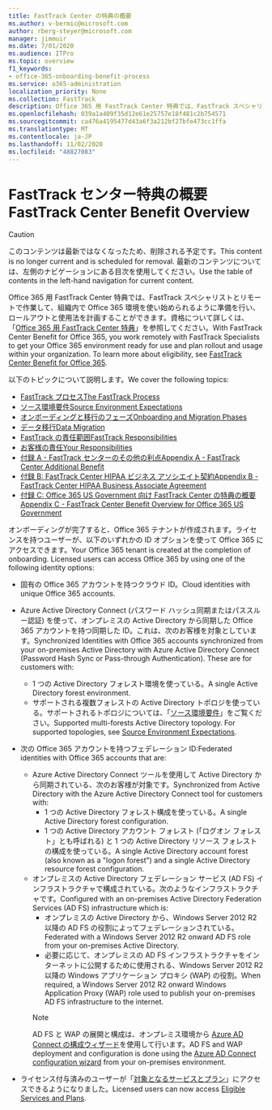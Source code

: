 ```yaml
---
title: FastTrack Center の特典の概要
ms.author: v-bermic@microsoft.com
author: rberg-steyer@microsoft.com
manager: jimmuir
ms.date: 7/01/2020
ms.audience: ITPro
ms.topic: overview
f1_keywords:
- office-365-onboarding-benefit-process
ms.service: o365-administration
localization_priority: None
ms.collection: FastTrack
description: Office 365 用 FastTrack Center 特典では、FastTrack スペシャリストとリモートで作業して、組織内で Office 365 環境を使い始められるように準備を行い、ロールアウトと使用法を計画することができます。資格について詳しくは、「Office 365 用 FastTrack Center 特典」を参照してください。
ms.openlocfilehash: 039a1a409f35d12e61e25757e18f481c2b754571
ms.sourcegitcommit: ca476a4195477d43a6f3a212bf27bfe473cc1ffa
ms.translationtype: MT
ms.contentlocale: ja-JP
ms.lasthandoff: 11/02/2020
ms.locfileid: "48827083"
---
```

# <a name="fasttrack-center-benefit-overview"></a><span data-ttu-id="2bccb-104">FastTrack センター特典の概要</span><span class="sxs-lookup"><span data-stu-id="2bccb-104">FastTrack Center Benefit Overview</span></span>

> [!CAUTION]
> <span data-ttu-id="2bccb-105">このコンテンツは最新ではなくなったため、削除される予定です。</span><span class="sxs-lookup"><span data-stu-id="2bccb-105">This content is no longer current and is scheduled for removal.</span></span> <span data-ttu-id="2bccb-106">最新のコンテンツについては、左側のナビゲーションにある目次を使用してください。</span><span class="sxs-lookup"><span data-stu-id="2bccb-106">Use the table of contents in the left-hand navigation for current content.</span></span>

<span data-ttu-id="2bccb-p103">Office 365 用 FastTrack Center 特典では、FastTrack スペシャリストとリモートで作業して、組織内で Office 365 環境を使い始められるように準備を行い、ロールアウトと使用法を計画することができます。資格について詳しくは、「[Office 365 用 FastTrack Center 特典](O365-fasttrack-benefit-for-office-365.md)」を参照してください。</span><span class="sxs-lookup"><span data-stu-id="2bccb-p103">With FastTrack Center Benefit for Office 365, you work remotely with FastTrack Specialists to get your Office 365 environment ready for use and plan rollout and usage within your organization. To learn more about eligibility, see [FastTrack Center Benefit for Office 365](O365-fasttrack-benefit-for-office-365.md).</span></span>
  
<span data-ttu-id="2bccb-109">以下のトピックについて説明します。</span><span class="sxs-lookup"><span data-stu-id="2bccb-109">We cover the following topics:</span></span>
- [<span data-ttu-id="2bccb-110">FastTrack プロセス</span><span class="sxs-lookup"><span data-stu-id="2bccb-110">The FastTrack Process</span></span>](O365-fasttrack-process.md) 
- [<span data-ttu-id="2bccb-111">ソース環境要件</span><span class="sxs-lookup"><span data-stu-id="2bccb-111">Source Environment Expectations</span></span>](O365-source-environment-expectations.md)
- [<span data-ttu-id="2bccb-112">オンボーディングと移行のフェーズ</span><span class="sxs-lookup"><span data-stu-id="2bccb-112">Onboarding and Migration Phases</span></span>](O365-onboarding-and-migration.md)
- [<span data-ttu-id="2bccb-113">データ移行</span><span class="sxs-lookup"><span data-stu-id="2bccb-113">Data Migration</span></span>](O365-data-migration.md)
- [<span data-ttu-id="2bccb-114">FastTrack の責任範囲</span><span class="sxs-lookup"><span data-stu-id="2bccb-114">FastTrack Responsibilities</span></span>](O365-fasttrack-responsibilities.md)
- [<span data-ttu-id="2bccb-115">お客様の責任</span><span class="sxs-lookup"><span data-stu-id="2bccb-115">Your Responsibilities</span></span>](O365-your-responsibilities.md) 
- [<span data-ttu-id="2bccb-116">付録 A - FastTrack センターのその他の利点</span><span class="sxs-lookup"><span data-stu-id="2bccb-116">Appendix A - FastTrack Center Additional Benefit</span></span>](O365-fasttrack-additional-benefits.md)
- [<span data-ttu-id="2bccb-117">付録 B: FastTrack Center HIPAA ビジネス アソシエイト契約</span><span class="sxs-lookup"><span data-stu-id="2bccb-117">Appendix B - FastTrack Center HIPAA Business Associate Agreement</span></span>](O365-hipaa-business-associate-agreement.md)
- [<span data-ttu-id="2bccb-118">付録 C: Office 365 US Government 向け FastTrack Center の特典の概要</span><span class="sxs-lookup"><span data-stu-id="2bccb-118">Appendix C - FastTrack Center Benefit Overview for Office 365 US Government</span></span>](US-Gov-appendix-overview.md)
    
<span data-ttu-id="2bccb-p104">オンボーディングが完了すると、Office 365 テナントが作成されます。ライセンスを持つユーザーが、以下のいずれかの ID オプションを使って Office 365 にアクセスできます。</span><span class="sxs-lookup"><span data-stu-id="2bccb-p104">Your Office 365 tenant is created at the completion of onboarding. Licensed users can access Office 365 by using one of the following identity options:</span></span>
- <span data-ttu-id="2bccb-121">固有の Office 365 アカウントを持つクラウド ID。</span><span class="sxs-lookup"><span data-stu-id="2bccb-121">Cloud identities with unique Office 365 accounts.</span></span>
- <span data-ttu-id="2bccb-p105">Azure Active Directory Connect (パスワード ハッシュ同期またはパススルー認証) を使って、オンプレミスの Active Directory から同期した Office 365 アカウントを持つ同期した ID。これは、次のお客様を対象としています。</span><span class="sxs-lookup"><span data-stu-id="2bccb-p105">Synchronized Identities with Office 365 accounts synchronized from your on-premises Active Directory with Azure Active Directory Connect (Password Hash Sync or Pass-through Authentication). These are for customers with:</span></span>
  - <span data-ttu-id="2bccb-124">1 つの Active Directory フォレスト環境を使っている。</span><span class="sxs-lookup"><span data-stu-id="2bccb-124">A single Active Directory forest environment.</span></span>
  - <span data-ttu-id="2bccb-p106">サポートされる複数フォレストの Active Directory トポロジを使っている。サポートされるトポロジについては、「[ソース環境要件](O365-source-environment-expectations.md)」をご覧ください。</span><span class="sxs-lookup"><span data-stu-id="2bccb-p106">Supported multi-forests Active Directory topology. For supported topologies, see [Source Environment Expectations](O365-source-environment-expectations.md).</span></span>
- <span data-ttu-id="2bccb-127">次の Office 365 アカウントを持つフェデレーション ID:</span><span class="sxs-lookup"><span data-stu-id="2bccb-127">Federated identities with Office 365 accounts that are:</span></span>
  - <span data-ttu-id="2bccb-128">Azure Active Directory Connect ツールを使用して Active Directory から同期されている、次のお客様が対象です。</span><span class="sxs-lookup"><span data-stu-id="2bccb-128">Synchronized from Active Directory with the Azure Active Directory Connect tool for customers with:</span></span>
      - <span data-ttu-id="2bccb-129">1 つの Active Directory フォレスト構成を使っている。</span><span class="sxs-lookup"><span data-stu-id="2bccb-129">A single Active Directory forest configuration.</span></span>
      - <span data-ttu-id="2bccb-130">1 つの Active Directory アカウント フォレスト (「ログオン フォレスト」とも呼ばれる) と 1 つの Active Directory リソース フォレストの構成を使っている。</span><span class="sxs-lookup"><span data-stu-id="2bccb-130">A single Active Directory account forest (also known as a "logon forest") and a single Active Directory resource forest configuration.</span></span>
  - <span data-ttu-id="2bccb-131">オンプレミスの Active Directory フェデレーション サービス (AD FS) インフラストラクチャで構成されている。次のようなインフラストラクチャです。</span><span class="sxs-lookup"><span data-stu-id="2bccb-131">Configured with an on-premises Active Directory Federation Services (AD FS) infrastructure which is:</span></span>
      - <span data-ttu-id="2bccb-132">オンプレミスの Active Directory から、Windows Server 2012 R2 以降の AD FS の役割によってフェデレーションされている。</span><span class="sxs-lookup"><span data-stu-id="2bccb-132">Federated with a Windows Server 2012 R2 onward AD FS role from your on-premises Active Directory.</span></span>
      - <span data-ttu-id="2bccb-133">必要に応じて、オンプレミスの AD FS インフラストラクチャをインターネットに公開するために使用される、Windows Server 2012 R2 以降の Windows アプリケーション プロキシ (WAP) の役割。</span><span class="sxs-lookup"><span data-stu-id="2bccb-133">When required, a Windows Server 2012 R2 onward Windows Application Proxy (WAP) role used to publish your on-premises AD FS infrastructure to the internet.</span></span>
    > [!NOTE]
    > <span data-ttu-id="2bccb-134">AD FS と WAP の展開と構成は、オンプレミス環境から [Azure AD Connect の構成ウィザード](https://go.microsoft.com/fwlink/?linkid=844794)を使用して行います。</span><span class="sxs-lookup"><span data-stu-id="2bccb-134">AD FS and WAP deployment and configuration is done using the [Azure AD Connect configuration wizard](https://go.microsoft.com/fwlink/?linkid=844794) from your on-premises environment.</span></span> 
  
- <span data-ttu-id="2bccb-135">ライセンス付与済みのユーザーが「[対象となるサービスとプラン](M365-eligible-services-and-plans.md)」にアクセスできるようになりました。</span><span class="sxs-lookup"><span data-stu-id="2bccb-135">Licensed users can now access [Eligible Services and Plans](M365-eligible-services-and-plans.md).</span></span>

